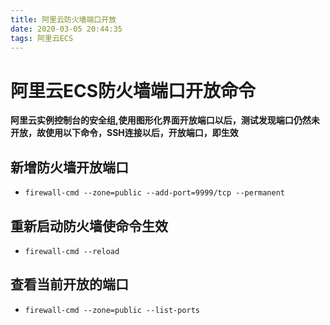 ```yaml
---
title: 阿里云防火墙端口开放
date: 2020-03-05 20:44:35
tags: 阿里云ECS
---
```


# 阿里云ECS防火墙端口开放命令

**阿里云实例控制台的安全组,使用图形化界面开放端口以后，测试发现端口仍然未开放，故使用以下命令，SSH连接以后，开放端口，即生效**

## 新增防火墙开放端口

* `firewall-cmd --zone=public --add-port=9999/tcp --permanent`



## 重新启动防火墙使命令生效

* `firewall-cmd --reload`



## 查看当前开放的端口

* `firewall-cmd --zone=public --list-ports`







